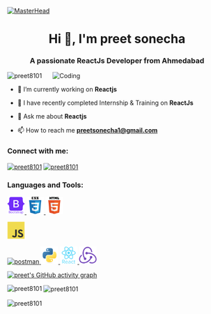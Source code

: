 [![MasterHead](https://firebasestorage.googleapis.com/v0/b/flexi-coding.appspot.com/o/dempgi7-520f8d5f-63d4-4453-8822-dbc149ae27f8.gif?alt=media&token=91c0c7b2-93c3-4029-b011-1a8703c5730d)](https://rishavchanda.io)
<h1 align="center">Hi 👋, I'm preet sonecha</h1>
<h3 align="center">A passionate ReactJs Developer from Ahmedabad</h3>
<img align="right" alt="Coding" width="400" src="https://cdn.dribbble.com/users/1162077/screenshots/3848914/programmer.gif">


<p align="left"> <img src="https://komarev.com/ghpvc/?username=preet8101&label=Profile%20views&color=0e75b6&style=flat" alt="preet8101" /> </p>



- 🔭 I’m currently working on **Reactjs**

- 🌱 I have  recently completed Internship & Training on  **ReactJs**

- 💬 Ask me about **Reactjs**

- 📫 How to reach me **preetsonecha1@gmail.com**

  

<h3 align="left">Connect with me:</h3>
<p align="left">

<a href="https://www.linkedin.com/in/preetsonecha-08102001ps/" target="blank"><img align="center" src="https://raw.githubusercontent.com/rahuldkjain/github-profile-readme-generator/master/src/images/icons/Social/linked-in-alt.svg" alt="preet8101" height="30" width="40" /></a>
<a href="https://www.instagram.com/preet___0810" target="blank"><img align="center" src="https://raw.githubusercontent.com/rahuldkjain/github-profile-readme-generator/master/src/images/icons/Social/instagram.svg" alt="preet8101" height="30" width="40" /></a>

</p>

<h3 align="left">Languages and Tools:</h3>
<p align="left"> 
  <a href="https://getbootstrap.com" target="_blank" rel="noreferrer">
  <img src="https://raw.githubusercontent.com/devicons/devicon/master/icons/bootstrap/bootstrap-plain-wordmark.svg" alt="bootstrap" width="40" height="40"/> </a> 

<a href="https://www.w3schools.com/css/" target="_blank" rel="noreferrer"> 
<img src="https://raw.githubusercontent.com/devicons/devicon/master/icons/css3/css3-original-wordmark.svg" alt="css3" width="40" height="40"/> </a>

<a href="https://www.w3.org/html/" target="_blank" rel="noreferrer"> 
<img src="https://raw.githubusercontent.com/devicons/devicon/master/icons/html5/html5-original-wordmark.svg" alt="html5" width="40" height="40"/> </a>

<a href="https://developer.mozilla.org/en-US/docs/Web/JavaScript" target="_blank" rel="noreferrer"> <img src="https://raw.githubusercontent.com/devicons/devicon/master/icons/javascript/javascript-original.svg" alt="javascript" width="40" height="40"/> </a> 

<a href="https://postman.com" target="_blank" rel="noreferrer">
<img src="https://www.vectorlogo.zone/logos/getpostman/getpostman-icon.svg" alt="postman" width="40" height="40"/> </a>

<a href="https://www.python.org" target="_blank" rel="noreferrer">
  <img src="https://raw.githubusercontent.com/devicons/devicon/master/icons/python/python-original.svg" alt="python" width="40" height="40"/> </a>
  
<a href="https://reactjs.org/" target="_blank" rel="noreferrer"> 
<img src="https://raw.githubusercontent.com/devicons/devicon/master/icons/react/react-original-wordmark.svg" alt="react" width="40" height="40"/> </a> 

 <a href="https://redux.js.org" target="_blank" rel="noreferrer">
 <img src="https://raw.githubusercontent.com/devicons/devicon/master/icons/redux/redux-original.svg" alt="redux" width="40" height="40"/> </a>
 
  </p>

[![preet's GitHub activity graph](https://activity-graph.herokuapp.com/graph?username=preet8101&&theme=xcode)](https://github.com/preet8101)

<p><img align="left" src="https://github-readme-stats.vercel.app/api/top-langs?username=preet8101&show_icons=true&locale=en&layout=compact&theme=tokyonight" alt="preet8101" /></p>

<p>&nbsp;<img align="center" src="https://github-readme-stats.vercel.app/api?username=preet8101&show_icons=true&locale=en&theme=tokyonight" alt="preet8101" /></p>

<p><img align="center" src="https://github-readme-streak-stats.herokuapp.com/?user=preet8101&&theme=tokyonight" alt="preet8101" /></p>
